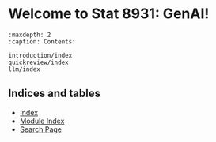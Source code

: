 # Welcome to Stat 8931: GenAI!

```{toctree}
:maxdepth: 2
:caption: Contents:

introduction/index
quickreview/index
llm/index
```

## Indices and tables

* [Index](genindex)
* [Module Index](modindex)
* [Search Page](search)
